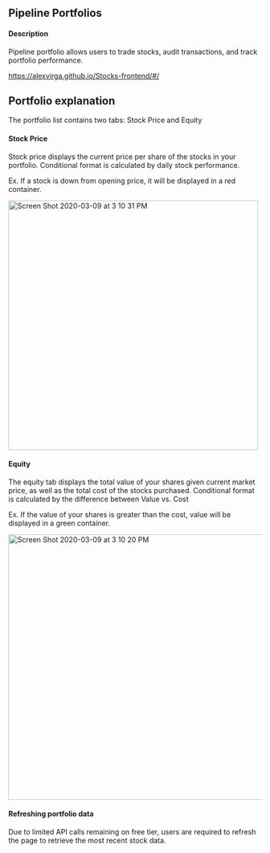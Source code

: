 ## Pipeline Portfolios

#### Description

Pipeline portfolio allows users to trade stocks, audit transactions, and track portfolio performance.

https://alexvirga.github.io/Stocks-frontend/#/

## Portfolio explanation

The portfolio list contains two tabs: Stock Price and Equity

#### Stock Price

Stock price displays the current price per share of the stocks in your portfolio. Conditional format is calculated by daily stock performance. 

Ex. If a stock is down from opening price, it will be displayed in a red container.

<img width="497" alt="Screen Shot 2020-03-09 at 3 10 31 PM" src="https://user-images.githubusercontent.com/49658469/76248825-7c28b080-6218-11ea-92b0-a0480936dba5.png">



#### Equity

The equity tab displays the total value of your shares given current market price, as well as the total cost of the stocks purchased. Conditional format is calculated by the difference between Value vs. Cost

Ex. If the value of your shares is greater than the cost, value will be displayed in a green container.

<img width="529" alt="Screen Shot 2020-03-09 at 3 10 20 PM" src="https://user-images.githubusercontent.com/49658469/76249310-6f588c80-6219-11ea-9e5e-7e10d6ceae4b.png">


#### Refreshing portfolio data

Due to limited API calls remaining on free tier, users are required to refresh the page to retrieve the most recent stock data. 





